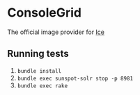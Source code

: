 # ConsoleGrid

The official image provider for [Ice](https://github.com/scottrice/Ice)

## Running tests

1. `bundle install`
2. `bundle exec sunspot-solr stop -p 8981`
3. `bundle exec rake`
